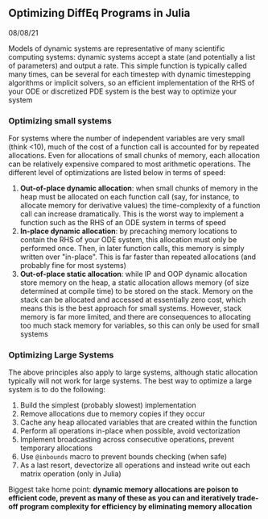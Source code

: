 ## Optimizing DiffEq Programs in Julia
08/08/21

Models of dynamic systems are representative of many scientific computing systems: dynamic systems accept a state (and potentially a list of parameters) and output a rate. This simple function is typically called many times, can be several for each timestep with dynamic timestepping algorithms or implicit solvers, so an efficient implementation of the RHS of your ODE or discretized PDE system is the best way to optimize your system

### Optimizing small systems
For systems where the number of independent variables are very small (think <10), much of the cost of a function call is accounted for by repeated allocations. Even for allocations of small chunks of memory, each allocation can be relatively expensive compared to most arithmetic operations. The different level of optimizations are listed below in terms of speed:
1. **Out-of-place dynamic allocation**: when small chunks of memory in the heap must be allocated on each function call (say, for instance, to allocate memory for derivative values) the time-complexity of a function call can increase dramatically. This is the worst way to implement a function such as the RHS of an ODE system in terms of speed
2. **In-place dynamic allocation**: by precaching memory locations to contain the RHS of your ODE system, this allocation must only be performed once. Then, in later function calls, this memory is simply written over "in-place". This is far faster than repeated allocations (and probably fine for most systems)
3. **Out-of-place static allocation**: while IP and OOP dynamic allocation store memory on the heap, a static allocation allows memory (of size determined at compile time) to be stored on the stack. Memory on the stack can be allocated and accessed at essentially zero cost, which means this is the best approach for small systems. However, stack memory is far more limited, and there are consequences to allocating too much stack memory for variables, so this can only be used for small systems

### Optimizing Large Systems
The above principles also apply to large systems, although static allocation typically will not work for large systems. The best way to optimize a large system is to do the following:
1. Build the simplest (probably slowest) implementation
2. Remove allocations due to memory copies if they occur
3. Cache any heap allocated variables that are created within the function
4. Perform all operations in-place when possible, avoid vectorization
5. Implement broadcasting across consecutive operations, prevent temporary allocations
6. Use `@inbounds` macro to prevent bounds checking (when safe)
7. As a last resort, devectorize all operations and instead write out each matrix operation (only in Julia)

Biggest take home point: **dynamic memory allocations are poison to efficient code, prevent as many of these as you can and iteratively trade-off program complexity for efficiency by eliminating memory allocation**
